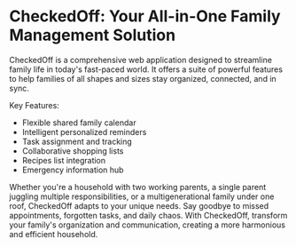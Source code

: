 # CheckedOff: Your All-in-One Family Management Solution

CheckedOff is a comprehensive web application designed to streamline family life in today's fast-paced world. It offers a suite of powerful features to help families of all shapes and sizes stay organized, connected, and in sync.

Key Features:
- Flexible shared family calendar
- Intelligent personalized reminders
- Task assignment and tracking
- Collaborative shopping lists
- Recipes list integration 
- Emergency information hub

Whether you're a household with two working parents, a single parent juggling multiple responsibilities, or a multigenerational family under one roof, CheckedOff adapts to your unique needs. Say goodbye to missed appointments, forgotten tasks, and daily chaos. With CheckedOff, transform your family's organization and communication, creating a more harmonious and efficient household.
